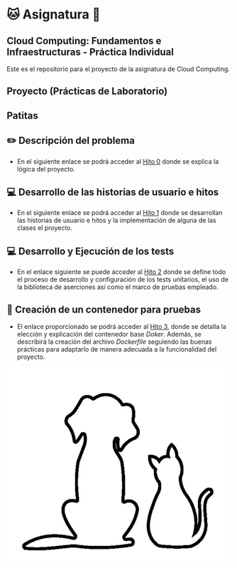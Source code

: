 # :cat: Asignatura :dog:

## Cloud Computing: Fundamentos e Infraestructuras - Práctica Individual

Este es el repositorio para el proyecto de la asignatura de Cloud Computing.

## Proyecto (Prácticas de Laboratorio)

## Patitas

## :pencil2: Descripción del problema

- En el siguiente enlace se podrá acceder al [Hito 0](docs/hitos/hito0/hito0.md) donde se explica la lógica del proyecto.

## :computer: Desarrollo de las historias de usuario e hitos

- En el siguiente enlace se podrá acceder al [Hito 1](docs/hitos/hito1/hito1.md) donde se desarrollan las historias de usuario e hitos y la implementación de alguna de las clases el proyecto.

## :computer: Desarrollo y Ejecución de los tests

- En el enlace siguiente se puede acceder al [Hito 2](docs/hitos/hito2/hito2.md) donde se define todo el proceso de desarrollo y configuración de los tests unitarios, el uso de la biblioteca de aserciones así como el marco de pruebas empleado.

## :whale: Creación de un contenedor para pruebas

- El enlace proporcionado se podrá acceder al [Hito 3](docs/hitos/hito3.md), donde se detalla la elección y explicación del contenedor base _Doker_. Además, se describirá la creación del archivo _Dockerfile_ seguiendo las buenas prácticas para adaptarlo de manera adecuada a la funcionalidad del proyecto.

![perrogato](/docs/img/perro_gato.png)
